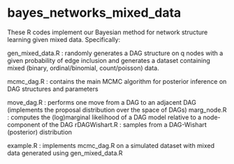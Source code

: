 # bayes_networks_mixed_data

These R codes implement our Bayesian method for network structure learning given mixed data.
Specifically:

gen_mixed_data.R : randomly generates a DAG structure on q nodes with a given probability of edge inclusion and generates a dataset containing mixed (binary, ordinal/binomial, count/poisson) data.

mcmc_dag.R : contains the main MCMC algorithm for posterior inference on DAG structures and parameters

move_dag.R    : performs one move from a DAG to an adjacent DAG (implements the proposal distribution over the space of DAGs)
marg_node.R   : computes the (log)marginal likelihood of a DAG model relative to a node-component of the DAG
rDAGWishart.R : samples from a DAG-Wishart (posterior) distribution

example.R : implements mcmc_dag.R on a simulated dataset with mixed data generated using gen_mixed_data.R
